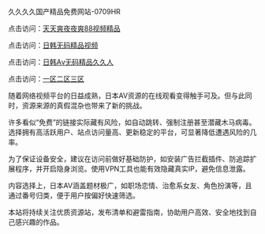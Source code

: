 久久久久国产精品免费网站-0709HR

点击访问：<a href="https://heiliaoll4qsx.pages.dev">天天爽夜夜爽88视频精品</a>

点击访问：<a href="https://heiliaoga6s9v.pages.dev">日韩无码精品视频</a>

点击访问：<a href="https://heiliaoll4qsx.pages.dev">日韩Aⅴ无码精品久久人</a>

点击访问：<a href="https://heiliao2dmwwy.pages.dev">一区二区三区</a>


随着网络视频平台的日益成熟，日本AV资源的在线观看变得触手可及。但与此同时，资源来源的真假混杂也带来了新的挑战。

许多看似“免费”的链接实际藏有风险，如自动跳转、强制注册甚至潜藏木马病毒。选择拥有高活跃用户、站点访问量高、更新稳定的平台，可显著降低遭遇风险的几率。

为了保证设备安全，建议在访问前做好基础防护，如安装广告拦截插件、防追踪扩展程序，并开启隐身浏览。使用VPN工具也能有效隐藏真实IP，避免信息泄露。

内容选择上，日本AV涵盖题材极广，如职场恋情、治愈系女友、角色扮演等，且通过番号归类，便于用户按偏好快速筛选。

本站将持续关注优质资源站，发布清单和避雷指南，协助用户高效、安全地找到自己感兴趣的作品。

<span style="display:none;">[Canonical link]( https://github.com/lk20250709/687465 ）</span>
